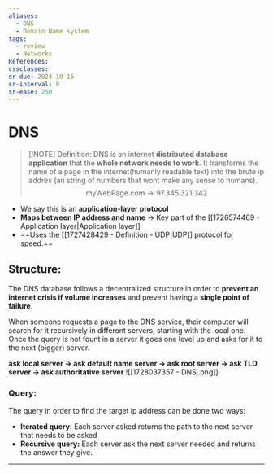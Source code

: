 ```yaml
---
aliases:
  - DNS
  - Domain Name system
tags:
  - review
  - Networks
References: 
cssclasses:
sr-due: 2024-10-16
sr-interval: 9
sr-ease: 250
---
```

# DNS

> [!NOTE] Definition: 
> DNS is an internet **distributed database application** that the **whole network needs to work**.
>  It transforms the name of a page in the internet(humanly readable text)  into the brute ip addres (an string of numbers that wont make any sense to humans). 
>  $$
>   \text{myWebPage.com} \rightarrow 97.345.321.342
>   $$

+ We say this is an **application-layer protocol** 
+ **Maps between IP address and name** → Key part of the [[1726574469 - Application layer|Application layer]]
+ ==Uses the [[1727428429 - Definition - UDP|UDP]] protocol for speed.== 
## Structure: 
The DNS database follows a decentralized structure in order to **prevent an internet crisis if volume increases** and prevent having a **single point of failure**.

When someone requests a page to the DNS service, their computer will search for it recursively in different servers, starting with the local one. Once the query is not fount in a server it goes one level up and asks for it to the next (bigger) server. 

**ask local server → ask default name server → ask root server → ask TLD server → ask authoritative server**
![[1728037357 - DNSj.png]]

### Query: 
The query in order to find the target ip address can be done two ways: 
+ **Iterated query:** Each server asked returns the path to the next server that needs to be asked
+ **Recursive query:** Each server ask the next server needed and returns the answer they give.

***
